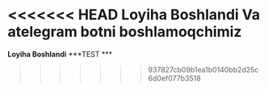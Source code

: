 <<<<<<< HEAD
Loyiha Boshlandi
Va atelegram botni boshlamoqchimiz
=======
**Loyiha Boshlandi**
***TEST ***
>>>>>>> 937827cb09b1ea1b0140bb2d25c6d0ef077b3518
